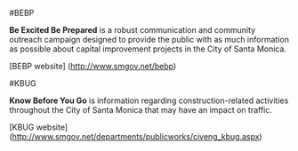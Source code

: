 #BEBP

**Be Excited Be Prepared** is a robust communication and community outreach campaign designed to provide the public with as much information as possible about capital improvement projects in the City of Santa Monica.

[BEBP website] (http://www.smgov.net/bebp)

#KBUG

**Know Before You Go** is information regarding construction-related activities throughout the City of Santa Monica that may have an impact on traffic.

[KBUG website] (http://www.smgov.net/departments/publicworks/civeng_kbug.aspx)

